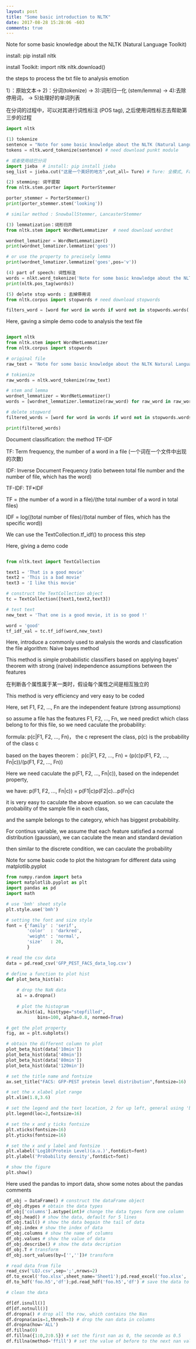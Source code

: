 ```yaml
---
layout: post
title: "Some basic introduction to NLTK"
date: 2017-08-28 15:28:06 -603
comments: true
---
```


Note for some basic knowledge about the NLTK (Natural Language Toolkit)

install: pip install nltk

install Toolkit: import nltk   nltk.download()

the steps to process the txt file to analysis emotion

1）：原始文本-> 2)：分词(tokenize) -> 3):词形归一化 (stem/lemma) -> 4):去除停用词， -> 5)处理好的单词列表 

在分词的过程中，可以对其进行词性标注 (POS tag), 之后使用词性标志去帮助第三步的过程

 ```python
 import nltk

(1) tokenize
sentence = "Note for some basic knowledge about the NLTK (Natural Language Toolkit)"
tokens = nltk.word_tokenize(sentence) # need download punkt module

# 或者使用结巴分词
import jieba  # install: pip install jieba 
seg_list = jieba.cut("这是一个美好的地方",cut_all= Ture) # Ture: 全模式, Fals: 精确模式

(2) stemming: 词干提取
from nltk.stem.porter import PorterStemmer

porter_stemmer = PorterStemmer()
print(porter_stemmer.stem('looking'))

# similar method : SnowballStemmer, LancasterStemmer

(3) lemmatization：词形归并
from nltk.stem import WordNetLemmatizer  # need download wordnet 

wordnet_lematizer = WordNetLemmatizer()
print(wordnet_lematizer.lemmatize('goes')) 

# or use the property to precisely lemma
print(wordnet_lematizer.lemmatize('goes',pos='v'))

(4) part of speech: 词性标注
words = nlkt.word_tokenize('Note for some basic knowledge about the NLTK (Natural Language Toolkit)')
print(nltk.pos_tag(words))

(5) delete stop words : 去掉停用词
from nltk.corpus import stopwords # need download stopwords

filters_word = [word for word in words if word not in stopwords.words('english')]

```

Here, gaving a simple demo code to analysis the text file


 ```python

 import nltk
 from nltk.stem import WordNetLemmatizer
 from nltk.corpus import stopwords

 # original file
 raw_text = 'Note for some basic knowledge about the NLTK Natural Language Toolkit'

 # tokienize
 raw_words = nltk.word_tokenize(raw_text)

 # stem and lemma
 wordnet_lemmatizer = WordNetLemmatizer()
 words = [wordnet_lemmatizer.lemmatize(raw_word) for raw_word in raw_words]

 # delete stopword
 filtered_words = [word for word in words if word not in stopwords.words('english')]

 print(filtered_words)

```

Document classification: the method TF-IDF 

TF: Term frequency, the number of a word in a file (一个词在一个文件中出现的次数)

IDF: Inverse Document Frequency (ratio between total file number and the number of file, which has the word)

TF-IDF: TF*IDF

TF = (the number of a word in a file)/(the total number of a word in total files)

IDF = log((total number of files)/(total number of files, which has the specific word))

We can use the TextCollection.tf_idf() to process this step

Here, giving a demo code 

 ```python

 from nltk.text import TextCollection

 text1 = 'That is a good movie'
 text2 = 'This is a bad movie'
 text3 = 'I like this movie'

 # construct the TextCollection object
 tc = TextCollection([text1,text2,text3])

 # test text
 new_text = 'That one is a good movie, it is so good !'

 word = 'good'
 tf_idf_val = tc.tf_idf(word,new_text)

```

Here, introduce a commonly used to analysis the words and classfication the file algorithm: Naive bayes method

This method is simple probabilistic classifiers based on applying bayes' theorem with strong (naive) independence assumptions between the features

在判断各个属性属于某一类时，假设每个属性之间是相互独立的

This method is very efficiency and very easy to be coded

Here, set F1, F2, ..., Fn are the independent feature (strong assumptions)

so assume a file has the features F1, F2, ..., Fn, we need predict which class belong to for this file, so we need caculate the probability:

formula: p(c|F1, F2, ..., Fn)， the c represent the class, p(c) is the probability of the class c

based on the bayes theorem： p(c|F1, F2, ..., Fn) = (p(c)p(F1, F2, ..., Fn|c))/(p(F1, F2, ..., Fn))

Here we need caculate the p(F1, F2, ..., Fn|c)), based on the independet property, 

we have: p(F1, F2, ..., Fn|c)) = p(F1|c)p(F2|c)...p(Fn|c)

it is very easy to caculate the above equation. so we can caculate the probability of the sample file in each class, 

and the sample belongs to the category, which has biggest probabiblity.

For continus variable, we assume that each feature satisfied a normal distribution (gaussian), we can caculate the mean and standard deviation

then similar to the discrete condition, we can caculate the probability  






Note for some basic code to plot the histogram for different data using matplotlib.pyplot 

```python
from numpy.random import beta
import matplotlib.pyplot as plt
import pandas as pd
import math

# use 'bmh' sheet style
plt.style.use('bmh')

# setting the font and size style
font = {'family' : 'serif',  
        'color'  : 'darkred',  
        'weight' : 'normal',  
        'size'   : 20,  
        } 

# read the csv data
data = pd.read_csv('GFP_PEST_FACS_data_log.csv')

# define a function to plot hist
def plot_beta_hist(a):  
    
    # drop the NaN data
    a1 = a.dropna()
    
    # plot the histogram 
    ax.hist(a1, histtype="stepfilled",
            bins=100, alpha=0.8, normed=True)

# get the plot property
fig, ax = plt.subplots()

# obtain the different column to plot 
plot_beta_hist(data['10min'])
plot_beta_hist(data['40min'])
plot_beta_hist(data['80min'])
plot_beta_hist(data['120min'])

# set the title name and fontsize
ax.set_title("FACS: GFP-PEST protein level distribution",fontsize=16)

# set the x xlabel plot range
plt.xlim(1.8,3.6) 

# set the legend and the text location, 2 for up left, general using 'best' common
plt.legend(loc=2,fontsize=16)

# set the x and y ticks fontsize
plt.xticks(fontsize=16)
plt.yticks(fontsize=16)

# set the x and y label and fontsize
plt.xlabel('Log10(Protein Level)(a.u.)',fontdict=font)
plt.ylabel('Probability density',fontdict=font)

# show the figure
plt.show()
```
Here used the pandas to import data, show some notes about the pandas comments

```python
df_obj = DataFrame() # construct the dataFrame object
df_obj.dtypes # obtain the data types
df_obj['columns'].astype(int)# change the data types form one column
df_obj.head() # show the data, default for 5 lines
df_obj.tail() # show the data begain the tail of data
df_obj.index # show the index of data
df_obj.columns # show the name of columns
df_obj.values # show the value of data
df_obj.describe() # show the data decription
df_obj.T # transform
df_obj.sort_values(by=['',''])# transform

# read data from file
read_csv('LQJ.csv',sep=';',nrows=2) 
df.to_excel('foo.xlsx',sheet_name='Sheet1');pd.read_excel('foo.xlsx', 'Sheet1', index_col=None, na_values=['NA']) # save the data to excel
df.to_hdf('foo.h5','df');pd.read_hdf('foo.h5','df') # save the data to hdf5

# clean the data 

df[df.isnull()]
df[df.notnull()]
df.dropna() # drop all the row, which contains the Nan
df.dropna(axis=1,thresh=3) # drop the nan data in columns
df.dropna(how='ALL') 
df.fillna(0)
df.fillna({1:0,2:0.5}) # set the first nan as 0, the seconde as 0.5
df.fillna(method='ffill') # set the value of before to the next nan value
```







